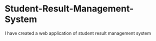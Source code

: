 # Student-Result-Management-System
I have created a web application of student result management system
